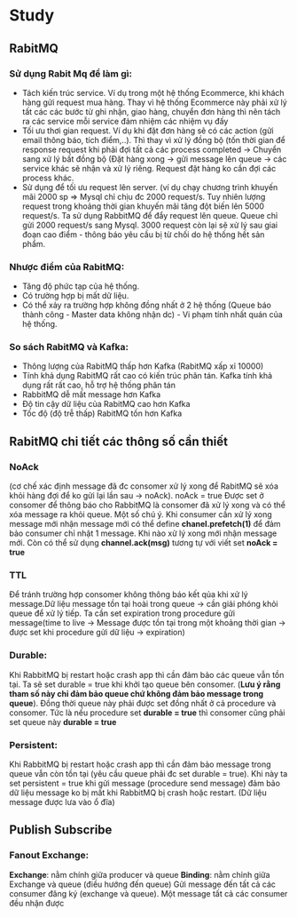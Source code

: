 # Study
## RabitMQ
### Sử dụng Rabit Mq để làm gì:
- Tách kiến trúc service. Ví dụ trong một hệ thống Ecommerce, khi khách hàng gửi request mua hàng. Thay vì hệ thống Ecommerce này phải xử lý tất các các bước từ ghi nhận, giao hàng, chuyển đơn hàng thì nên tách ra các service mỗi service đảm nhiệm các nhiệm vụ đấy
- Tối ưu thơi gian request. Ví dụ khi đặt đơn hàng sẽ có các action (gửi email thông báo, tích điểm,..). Thì thay vì xử lý đồng bộ (tốn thời gian để response request khi phải đợi tất cả các process completed -> Chuyển sang xử lý bất đồng bộ (Đặt hàng xong -> gửi message lên queue -> các service khác sẽ nhận và xử lý riêng. Request đặt hàng ko cần đợi các process khác.
- Sử dụng để tối ưu request lên server. (ví dụ chạy chương trình khuyến mãi 2000 sp => Mysql chỉ chịu đc 2000 request/s. Tuy nhiên lượng request trong khoảng thời gian khuyến mãi tăng đột biến lên 5000 request/s. Ta sử dụng RabbitMQ để đẩy request lên queue. Queue chỉ gửi  2000 request/s sang Mysql. 3000 request còn lại sẽ xử lý sau giai đoạn cao điểm - thông báo yêu cầu bị từ chối do hệ thống hết sản phẩm.
### Nhược điểm của RabitMQ:
- Tăng độ phức tạp của hệ thống.
- Có trường hợp bị mất dữ liệu.
- Có thể xảy ra trường hợp không đồng nhất ở 2 hệ thống (Queue báo thành công - Master data không nhận dc) - Vi phạm tính nhất quán của hệ thống.
### So sách RabitMQ và Kafka:
- Thông lượng của RabitMQ thấp hơn Kafka (RabitMQ xấp xỉ 10000)
- Tính khả dụng RabitMQ rất cao có kiến trúc phân tán. Kafka tính khả dụng rất rất cao, hỗ trợ hệ thống phân tán
- RabbitMQ dễ mất message hơn Kafka
- Độ tin cậy dữ liệu của RabitMQ cao hơn Kafka
- Tốc độ (độ trễ thấp) RabitMQ tốn hơn Kafka
## RabitMQ chi tiết các thông số cần thiết
### NoAck
(cơ chế xác định message đã đc consomer xử lý xong để RabitMQ sẽ xóa khỏi hàng đợi để ko gửi lại lần sau -> noAck). noAck = true Được set ở consomer để thông báo cho RabbitMQ là consomer đã xử lý xong và có thể xóa message ra khỏi queue.
Một số chú ý. Khi consumer cần xử lý xong message mới nhận message mới có thể define **chanel.prefetch(1)** để đảm bảo consumer chỉ nhật 1 message. Khi nào xử lý xong mới nhận message mới.
Còn có thể sử dụng **channel.ack(msg)** tương tự với viết set **noAck = true**
 ### TTL
Để tránh trường hợp consomer không thông báo kết qủa khi xử lý message.Dữ liệu message tồn tại hoài trong queue -> cần giải phóng khỏi queue để xử lý tiếp. Ta cần set expiration trong procedure gửi message(time to live -> Message được tồn tại trong một khoảng thời gian -> được set khi procedure gửi dữ liệu -> expiration)
### Durable:
Khi RabbitMQ bị restart hoặc crash app thì cần đảm bảo các queue vẫn tồn tại. Ta sẽ set durable = true khi khởi tạo queue bên consomer. (**Lưu ý rằng tham số này chỉ đảm bảo queue chứ không đảm bảo message trong queue**). Đồng thời queue này phải được set đồng nhất ở cả procedure và consomer. Tức là nếu procedure set **durable = true** thì consomer cũng phải set queue này **durable = true**
### Persistent:
Khi RabbitMQ bị restart hoặc crash app thì cần đảm bảo message trong queue vẫn còn tồn tại (yêu cầu queue phải đc set durable = true). Khi này ta set persistent = true khi gửi message (procedure send message) đảm bảo dữ liệu message ko bị mất khi RabbitMQ bị crash hoặc restart. (Dữ liệu message được lưa vào ổ đĩa)
## Publish Subscribe
### Fanout Exchange: 
**Exchange**: nằm chính giữa producer và queue
**Binding**: nằm chỉnh giữa Exchange và queue (điều hướng đến queue)
Gửi message đến tất cả các consumer đăng ký (exchange và queue). Một message tất cả các consumer đều nhận được
